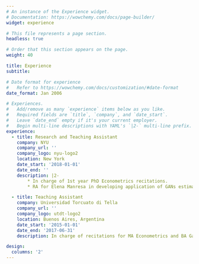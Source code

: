```yaml
---
# An instance of the Experience widget.
# Documentation: https://wowchemy.com/docs/page-builder/
widget: experience

# This file represents a page section.
headless: true

# Order that this section appears on the page.
weight: 40

title: Experience
subtitle:

# Date format for experience
#   Refer to https://wowchemy.com/docs/customization/#date-format
date_format: Jan 2006

# Experiences.
#   Add/remove as many `experience` items below as you like.
#   Required fields are `title`, `company`, and `date_start`.
#   Leave `date_end` empty if it's your current employer.
#   Begin multi-line descriptions with YAML's `|2-` multi-line prefix.
experience:
  - title: Research and Teaching Assistant
    company: NYU
    company_url: ''
    company_logo: nyu-logo2
    location: New York
    date_start: '2018-01-01'
    date_end: ''
    description: |2-
        * In charge of 1st year PhD Econometrics recitations. 
        * RA for Elena Manresa in developing application of GANs estimation for economic models.

  - title: Teaching Assistant
    company: Universidad Torcuato di Tella
    company_url: ''
    company_logo: utdt-logo2
    location: Buenos Aires, Argentina
    date_start: '2015-01-01'
    date_end: '2017-06-31'
    description: In charge of recitations for MA Econometrics and BA Game Theory, Economic Growth

design:
  columns: '2'
---
```

